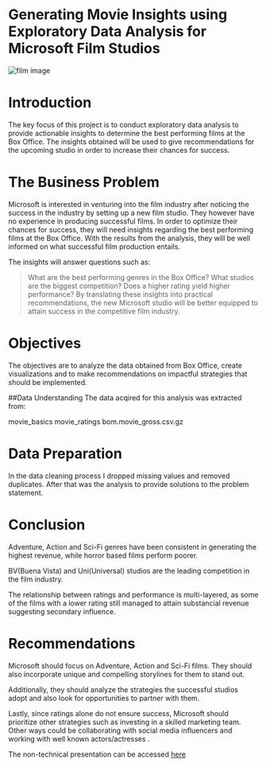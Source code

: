 # Generating Movie Insights using Exploratory Data Analysis for Microsoft Film Studios

![film  image](https://github.com/NyawiraFaith/phase1_project/assets/117531929/888cb4a5-3693-427b-90f4-8eea58f600ea)

# Introduction
The key focus of this project is to conduct exploratory data analysis to provide actionable insights to determine the best performing films at the Box Office. The insights obtained will be used to give recommendations for the upcoming studio in order to increase their chances for success.

# The Business Problem
Microsoft is interested in venturing into the film industry after noticing the success in the industry by setting up a new film studio. They however have no experience in producing successful films. In order to optimize their chances for success, they will need insights regarding the best performing films at the Box Office. With the results from the analysis, they will be well informed on what successful film production entails.

The insights will answer questions such as:

> What are the best performing genres in the Box Office?
> What studios are the biggest competition?
> Does a higher rating yield higher performance?
By translating these insights into practical recommendations, the new Microsoft studio will be better equipped to attain success in the competitive film industry.

# Objectives
The objectives are to analyze the data obtained from Box Office, create visualizations and to make recommendations on impactful strategies that should be implemented.

##Data Understanding
The data acqired for this analysis was extracted from:

movie_basics
movie_ratings
bom.movie_gross.csv.gz

# Data Preparation
In the data cleaning process I dropped missing values and removed duplicates. After that was the analysis to provide solutions to the problem statement.

# Conclusion
Adventure, Action and Sci-Fi genres have been consistent in generating the highest revenue, while horror based films perform poorer.

BV(Buena Vista) and Uni(Universal) studios are the leading competition in the film industry.

The relationship between ratings and performance is multi-layered, as some of the films with a lower rating still managed to attain substancial revenue suggesting secondary influence.

# Recommendations
Microsoft should focus on Adventure, Action and Sci-Fi films. They should also incorporate unique and compelling storylines for them to stand out.

Additionally, they should analyze the strategies the successful studios adopt and also look for opportunities to partner with them.

Lastly, since ratings alone do not ensure success, Microsoft should prioritize other strategies such as investing in a skilled marketing team. Other ways could be collaborating with social media influencers and working with well known actors/actresses .

The non-technical presentation can be accessed [here](https://www.canva.com/design/DAFkCMJeAIc/pcKimfEkvIaP2GA3hqcN5Q/view?utm_content=DAFkCMJeAIc&utm_campaign=designshare&utm_medium=link&utm_source=publishsharelink)


